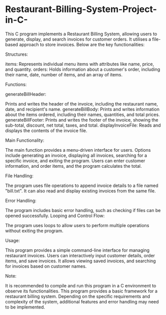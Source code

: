 # Restaurant-Billing-System-Project-in-C-



This C program implements a Restaurant Billing System, allowing users to generate, display, and search invoices for customer orders. It utilises a file-based approach to store invoices. Below are the key functionalities:

Structures:

items: Represents individual menu items with attributes like name, price, and quantity.
orders: Holds information about a customer's order, including their name, date, number of items, and an array of items.

Functions:

generateBillHeader:

 Prints and writes the header of the invoice, including the restaurant name, date, and recipient's name.
generateBillBody: Prints and writes information about the items ordered, including their names, quantities, and total prices.
generateBillFooter: Prints and writes the footer of the invoice, showing the sub-total, discount, net total, taxes, and total.
displayInvoiceFile: Reads and displays the contents of the invoice file.

Main Functionality:

The main function provides a menu-driven interface for users.
Options include generating an invoice, displaying all invoices, searching for a specific invoice, and exiting the program.
Users can enter customer information, and order items, and the program calculates the total.

File Handling:

The program uses file operations to append invoice details to a file named "bill.txt".
It can also read and display existing invoices from the same file.

Error Handling:

The program includes basic error handling, such as checking if files can be opened successfully.
Looping and Control Flow:

The program uses loops to allow users to perform multiple operations without exiting the program.

Usage:

This program provides a simple command-line interface for managing restaurant invoices.
Users can interactively input customer details, order items, and save invoices.
It allows viewing saved invoices, and searching for invoices based on customer names.

Note:

It is recommended to compile and run this program in a C environment to observe its functionalities.
This program provides a basic framework for a restaurant billing system. Depending on the specific requirements and complexity of the system, additional features and error handling may need to be implemented.

